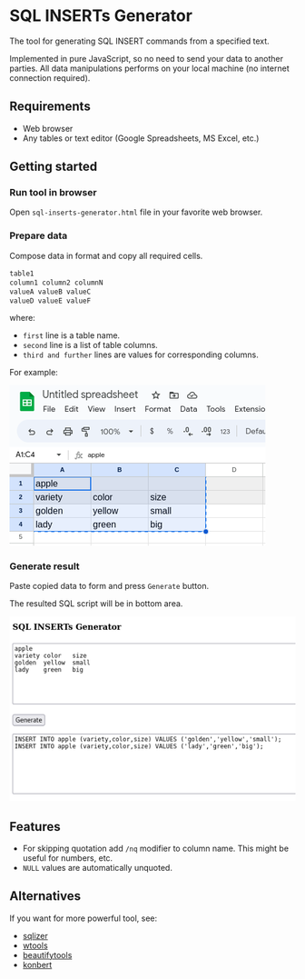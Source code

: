 # SQL INSERTs Generator

The tool for generating SQL INSERT commands from a specified text.

Implemented in pure JavaScript, so no need to send your data to another parties. All data manipulations performs on your local machine (no internet connection required).

## Requirements

- Web browser
- Any tables or text editor (Google Spreadsheets, MS Excel, etc.)

## Getting started

### Run tool in browser

Open `sql-inserts-generator.html` file in your favorite web browser.

### Prepare data

Compose data in format and copy all required cells.

```
table1
column1 column2 columnN
valueA valueB valueC
valueD valueE valueF
```

where:
- `first` line is a table name.
- `second` line is a list of table columns.
- `third and further` lines are values for corresponding columns.

For example:

![alt](docs/table.png)

### Generate result

Paste copied data to form and press `Generate` button.

The resulted SQL script will be in bottom area.

![alt](docs/ui.png)

## Features

- For skipping quotation add `/nq` modifier to column name. This might be useful for numbers, etc.
- `NULL` values are automatically unquoted. 

## Alternatives

If you want for more powerful tool, see:

- [sqlizer](https://sqlizer.io/)
- [wtools](https://wtools.io/convert-excel-to-sql-queries)
- [beautifytools](https://beautifytools.com/excel-to-sql-converter.php)
- [konbert](https://konbert.com/convert/excel/to/sql)
